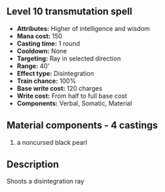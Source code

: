 ## Level 10 transmutation spell

- **Attributes:** Higher of intelligence and wisdom
- **Mana cost:** 150
- **Casting time:** 1 round
- **Cooldown:** None
- **Targeting:** Ray in selected direction
- **Range:** 40'
- **Effect type:** Disintegration
- **Train chance:** 100%
- **Base write cost:** 120 charges
- **Write cost:** From half to full base cost
- **Components:** Verbal, Somatic, Material

## Material components - 4 castings

1. a noncursed black pearl

## Description

Shoots a disintegration ray
